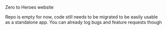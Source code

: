 Zero to Heroes website 

Repo is empty for now, code still needs to be migrated to be easily usable as a standalone app. 
You can already log bugs and feature requests though

